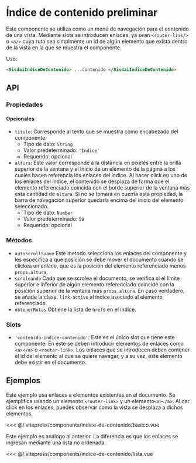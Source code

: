 <script setup>
import EjemploBasico from "../../.vitepress/components/indice-de-contenido/basico.vue";
import EjemploLista from "../../.vitepress/components/indice-de-contenido/lista.vue";
</script>

# Índice de contenido <span class="etiqueta">preliminar</span>

Este componente se utiliza como un menú de navegación para el contenido de una vista. Mediante slots se introducen enlaces, ya sean `<router-link/>` o `<a/>` cuya ruta sea simplmente un id de algún elemento que exista dentro de la vista en la que se muestra el componente.

Uso:

```html
<SisdaiIndiceDeContenido> ...contenido </SisdaiIndiceDeContenido>
```

<section id="api">

## API

### Propiedades

#### Opcionales

- `titulo`: Corresponde al texto que se muestra como encabezado del componente.
  - Tipo de dato: `String`
  - Valor predeterminado: `'Índice'`
  - Requerido: opcional
- `altura`: Este valor corresponde a la distancia en píxeles entre la orilla superior de la ventana y el inicio de un elemento de la página a los cuales hacen referencia los enlaces del índice. Al hacer click en uno de los enlaces del índice, el contenido se desplaza de forma que el elemento referenciado coincida con el borde superior de la ventana más esta cantidad de `altura`. Si no se tomará en cuenta esta propiedad, la barra de navegación superior quedaría encima del inicio del elemento seleccionado.
  - Tipo de dato: `Number`
  - Valor predeterminado: `50`
  - Requerido: opcional

### Métodos

- `autoScrollSuave` Este metodo selecciona los enlaces del componente y les especifica a que posición se debe mover el documento cuando se clickea un enlace, que es la posición del elemento referenciado menos `props.altura`.
- `scroleando` Cada que se scrolea el documento, se verifica si el límite superior e inferior de algún elemento referenciado coincide con la posición superior de la ventana más `props.altura`. En caso verdadero, se añade la clase. `link-activo` al índice asociado al elemento referenciado.
- `obtenerRutas` Obtiene la lista de `href`s en el índice.

### Slots

- `'contenido-indice-contenido'`: Este es el único slot que tiene este componente. En éste se deben introducir elementos de enlaces como `<a></a>` o `<router-link>`. Los enlaces que se introducen deben contener el id del elemento al que se quiere navegar, y a su vez, este elemento debe existir en el documento.

</section>

<section id="ejemplos">

## Ejemplos

Este ejemplo usa enlaces a elementos existentes en el documento. Se ejemplifica usando un elemento `<router-link>` y un elemento`<a></a>`. Al dar click en los enlaces, puedes observar como la vista se desplaza a dichos elementos.

<!-- <utils-ejemplo-doc ruta="indice-de-contenido/basico.vue"/> -->
<EjemploBasico />
<<< @/.vitepress/components/indice-de-contenido/basico.vue

Este ejemplo es análogo al anterior. La diferencia es que los enlaces se ingresan mediante una lista no ordenada.

<!-- <utils-ejemplo-doc ruta="indice-de-contenido/lista.vue"/> -->
<EjemploLista />
<<< @/.vitepress/components/indice-de-contenido/lista.vue

</section>
